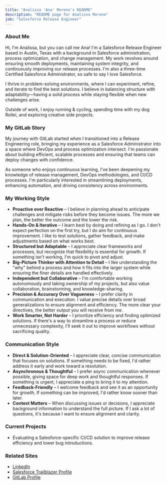 ```yaml
---
title: "Analissa 'Ana' Moreno's README"
description: "README page for Analissa Moreno"
job: "Salesforce Release Engineer"
---
```


### About Me

Hi, I'm Analissa, but you can call me Ana! I'm a Salesforce Release Engineer based in Austin, Texas with a background in Salesforce administration, process optimization, and change management. My work revolves around ensuring smooth deployments, maintaining system integrity, and continuously improving our release processes. I'm also a three-time Certified Salesforce Administrator, so safe to say I love Salesforce.

I thrive in problem-solving environments, where I can experiment, refine, and iterate to find the best solutions. I believe in balancing structure with adaptability—having a solid process while staying flexible when new challenges arise.

Outside of work, I enjoy running & cycling, spending time with my dog Rollei, and exploring creative side projects.

### My GitLab Story

My journey with GitLab started when I transitioned into a Release Engineering role, bringing my experience as a Salesforce Administrator into a space where DevOps and process optimization intersect. I'm passionate about building efficient, scalable processes and ensuring that teams can deploy changes with confidence.

As someone who enjoys continuous learning, I've been deepening my knowledge of release management, DevOps methodologies, and CI/CD processes. I'm particularly interested in streamlining deployments, enhancing automation, and driving consistency across environments.

### My Working Style

- **Proactive over Reactive** – I believe in planning ahead to anticipate challenges and mitigate risks before they become issues. The more we plan, the better the outcome and the lower the risk.
- **Hands-On & Iterative** – I learn best by doing and refining as I go. I don't expect perfection on the first try, but I do aim for continuous improvement. I like to test solutions, gather feedback, and make adjustments based on what works best.
- **Structured but Adaptable** – I appreciate clear frameworks and processes, but recognize that flexibility is essential for growth. If something isn't working, I'm quick to pivot and adjust.
- **Big-Picture Thinker with Attention to Detail** – I like understanding the "why" behind a process and how it fits into the larger system while ensuring the finer details are handled effectively.
- **Independent but Collaborative** – I'm comfortable working autonomously and taking ownership of my projects, but also value collaboration, brainstorming, and knowledge-sharing.
- **Precision & Accuracy Over Vagueness** – I prefer clarity in communication and execution. I value precise details over broad generalizations to ensure alignment and efficiency. The more clear your directives, the better output you will receive from me.
- **Work Smarter, Not Harder** – I prioritize efficiency and finding optimized solutions. If there's a way to streamline a process or reduce unnecessary complexity, I'll seek it out to improve workflows without sacrificing quality.

### Communication Style

- **Direct & Solution-Oriented** – I appreciate clear, concise communication that focuses on solutions. If something needs to be fixed, I'd rather address it early and work toward a resolution.
- **Asynchronous & Thoughtful** – I prefer async communication whenever possible, giving space for deep work and thoughtful responses. If something is urgent, I appreciate a ping to bring it to my attention.
- **Feedback-Friendly** – I welcome feedback and see it as an opportunity for growth. If something can be improved, I'd rather know sooner than later.
- **Context Matters** – When discussing issues or decisions, I appreciate background information to understand the full picture. If I ask a lot of questions, it's because I want to ensure alignment and clarity.

### Current Projects

- Evaluating a Salesforce-specific CI/CD solution to improve release efficiency and lower bug introductions.

### Related Sites

- [LinkedIn](https://www.linkedin.com/in/analissamoreno/)
- [Salesforce Trailblazer Profile](https://www.salesforce.com/trailblazer/amoreno813)
- [GitLab Profile](https://gitlab.com/ana-moreno)
